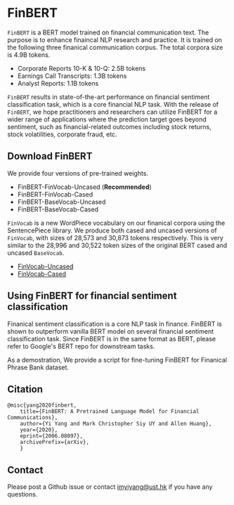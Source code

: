 # FinBERT

`FinBERT` is a BERT model trained on financial communication text. The purpose is to enhance finaincal NLP research and practice. It is trained on the following three finanical communication corpus. The total corpora size is 4.9B tokens.

* Corporate Reports 10-K & 10-Q: 2.5B tokens 
* Earnings Call Transcripts: 1.3B tokens
* Analyst Reports: 1.1B tokens

`FinBERT` results in state-of-the-art performance on financial sentiment classification task, which is a core financial NLP task. 
With the release of `FinBERT`, we hope practitioners and researchers can utilize FinBERT for a wider range of applications where the prediction target goes beyond sentiment, such as financial-related outcomes including stock returns, stock volatilities, corporate fraud, etc.

## Download FinBERT

We provide four versions of pre-trained weights. 
- FinBERT-FinVocab-Uncased (**Recommended**)
- FinBERT-FinVocab-Cased
- FinBERT-BaseVocab-Uncased
- FinBERT-BaseVocab-Cased

`FinVocab` is a new WordPiece vocabulary on our finanical corpora using the SentencePiece library. We produce both cased and uncased versions of `FinVocab`, with sizes of 28,573 and 30,873 tokens respectively. This is very similar to the 28,996 and 30,522 token sizes of the original BERT cased and uncased `BaseVocab`. 
- [FinVocab-Uncased](https://gohkust-my.sharepoint.com/:t:/g/personal/imyiyang_ust_hk/EchaAUzzYKhAidVhkqGp790BuA8UC5E9rTRhTmAnlGzZug?e=eniqml)
- [FinVocab-Cased](https://gohkust-my.sharepoint.com/:t:/g/personal/imyiyang_ust_hk/EX3C-KM9bTxOjdttsPslLZUBw_mh9Jdh8PB0WTv6b2tEIA?e=DYBVJY)

## Using FinBERT for financial sentiment classification

Finanical sentiment classification is a core NLP task in finance. FinBERT is shown to outperform vanilla BERT model on several financial sentiment classification task. Since FinBERT is in the same format as BERT, please refer to Google's BERT repo for downstream tasks. 

As a demostration, We provide a script for fine-tuning FinBERT for Finanical Phrase Bank dataset.

## Citation
    @misc{yang2020finbert,
        title={FinBERT: A Pretrained Language Model for Financial Communications},
        author={Yi Yang and Mark Christopher Siy UY and Allen Huang},
        year={2020},
        eprint={2006.08097},
        archivePrefix={arXiv},
        }

## Contact
Please post a Github issue or contact [imyiyang@ust.hk](imyiyang@ust.hk) if you have any questions.
